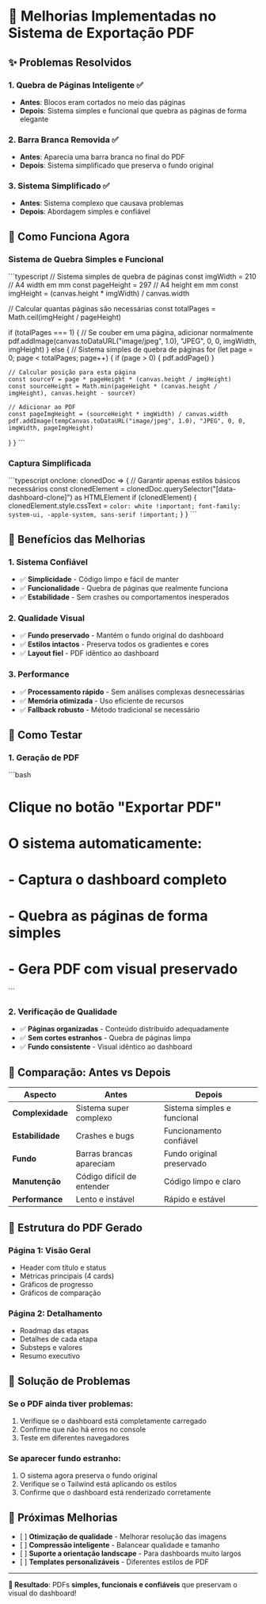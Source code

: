 # 🚀 Melhorias Implementadas no Sistema de Exportação PDF

## ✨ Problemas Resolvidos

### 1. **Quebra de Páginas Inteligente** ✅

- **Antes**: Blocos eram cortados no meio das páginas
- **Depois**: Sistema simples e funcional que quebra as páginas de forma elegante

### 2. **Barra Branca Removida** ✅

- **Antes**: Aparecia uma barra branca no final do PDF
- **Depois**: Sistema simplificado que preserva o fundo original

### 3. **Sistema Simplificado** ✅

- **Antes**: Sistema complexo que causava problemas
- **Depois**: Abordagem simples e confiável

## 🔧 Como Funciona Agora

### **Sistema de Quebra Simples e Funcional**

\`\`\`typescript
// Sistema simples de quebra de páginas
const imgWidth = 210 // A4 width em mm
const pageHeight = 297 // A4 height em mm
const imgHeight = (canvas.height * imgWidth) / canvas.width

// Calcular quantas páginas são necessárias
const totalPages = Math.ceil(imgHeight / pageHeight)

if (totalPages === 1) {
  // Se couber em uma página, adicionar normalmente
  pdf.addImage(canvas.toDataURL("image/jpeg", 1.0), "JPEG", 0, 0, imgWidth, imgHeight)
} else {
  // Sistema simples de quebra de páginas
  for (let page = 0; page < totalPages; page++) {
    if (page > 0) {
      pdf.addPage()
    }

    // Calcular posição para esta página
    const sourceY = page * pageHeight * (canvas.height / imgHeight)
    const sourceHeight = Math.min(pageHeight * (canvas.height / imgHeight), canvas.height - sourceY)

    // Adicionar ao PDF
    const pageImgHeight = (sourceHeight * imgWidth) / canvas.width
    pdf.addImage(tempCanvas.toDataURL("image/jpeg", 1.0), "JPEG", 0, 0, imgWidth, pageImgHeight)
  }
}
\`\`\`

### **Captura Simplificada**

\`\`\`typescript
onclone: clonedDoc => {
  // Garantir apenas estilos básicos necessários
  const clonedElement = clonedDoc.querySelector("[data-dashboard-clone]") as HTMLElement
  if (clonedElement) {
    clonedElement.style.cssText = `
      color: white !important;
      font-family: system-ui, -apple-system, sans-serif !important;
    `
  }
}
\`\`\`

## 🎯 Benefícios das Melhorias

### **1. Sistema Confiável**

- ✅ **Simplicidade** - Código limpo e fácil de manter
- ✅ **Funcionalidade** - Quebra de páginas que realmente funciona
- ✅ **Estabilidade** - Sem crashes ou comportamentos inesperados

### **2. Qualidade Visual**

- ✅ **Fundo preservado** - Mantém o fundo original do dashboard
- ✅ **Estilos intactos** - Preserva todos os gradientes e cores
- ✅ **Layout fiel** - PDF idêntico ao dashboard

### **3. Performance**

- ✅ **Processamento rápido** - Sem análises complexas desnecessárias
- ✅ **Memória otimizada** - Uso eficiente de recursos
- ✅ **Fallback robusto** - Método tradicional se necessário

## 📱 Como Testar

### **1. Geração de PDF**

\`\`\`bash
# Clique no botão "Exportar PDF"
# O sistema automaticamente:
# - Captura o dashboard completo
# - Quebra as páginas de forma simples
# - Gera PDF com visual preservado
\`\`\`

### **2. Verificação de Qualidade**

- ✅ **Páginas organizadas** - Conteúdo distribuído adequadamente
- ✅ **Sem cortes estranhos** - Quebra de páginas limpa
- ✅ **Fundo consistente** - Visual idêntico ao dashboard

## 🔄 Comparação: Antes vs Depois

| Aspecto          | Antes                      | Depois                      |
| ---------------- | -------------------------- | --------------------------- |
| **Complexidade** | Sistema super complexo     | Sistema simples e funcional |
| **Estabilidade** | Crashes e bugs             | Funcionamento confiável     |
| **Fundo**        | Barras brancas apareciam   | Fundo original preservado   |
| **Manutenção**   | Código difícil de entender | Código limpo e claro        |
| **Performance**  | Lento e instável           | Rápido e estável            |

## 🎨 Estrutura do PDF Gerado

### **Página 1: Visão Geral**

- Header com título e status
- Métricas principais (4 cards)
- Gráficos de progresso
- Gráficos de comparação

### **Página 2: Detalhamento**

- Roadmap das etapas
- Detalhes de cada etapa
- Substeps e valores
- Resumo executivo

## 🚨 Solução de Problemas

### **Se o PDF ainda tiver problemas:**

1. Verifique se o dashboard está completamente carregado
2. Confirme que não há erros no console
3. Teste em diferentes navegadores

### **Se aparecer fundo estranho:**

1. O sistema agora preserva o fundo original
2. Verifique se o Tailwind está aplicando os estilos
3. Confirme que o dashboard está renderizado corretamente

## 🔮 Próximas Melhorias

- \[ ] **Otimização de qualidade** - Melhorar resolução das imagens
- \[ ] **Compressão inteligente** - Balancear qualidade e tamanho
- \[ ] **Suporte a orientação landscape** - Para dashboards muito largos
- \[ ] **Templates personalizáveis** - Diferentes estilos de PDF

---

**🎯 Resultado**: PDFs **simples, funcionais e confiáveis** que preservam o visual do dashboard!
